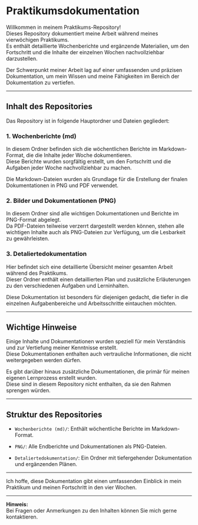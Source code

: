 # Praktikumsdokumentation

Willkommen in meinem Praktikums-Repository!  
Dieses Repository dokumentiert meine Arbeit während meines vierwöchigen Praktikums.  
Es enthält detaillierte Wochenberichte und ergänzende Materialien, um den Fortschritt und die Inhalte der einzelnen Wochen nachvollziehbar darzustellen.

Der Schwerpunkt meiner Arbeit lag auf einer umfassenden und präzisen Dokumentation, um mein Wissen und meine Fähigkeiten im Bereich der Dokumentation zu vertiefen.

---

## Inhalt des Repositories

Das Repository ist in folgende Hauptordner und Dateien gegliedert:

### 1. **Wochenberichte (md)**

In diesem Ordner befinden sich die wöchentlichen Berichte im Markdown-Format, die die Inhalte jeder Woche dokumentieren.  
Diese Berichte wurden sorgfältig erstellt, um den Fortschritt und die Aufgaben jeder Woche nachvollziehbar zu machen.  

Die Markdown-Dateien wurden als Grundlage für die Erstellung der finalen Dokumentationen in PNG und PDF verwendet.

### 2. **Bilder und Dokumentationen (PNG)**

In diesem Ordner sind alle wichtigen Dokumentationen und Berichte im PNG-Format abgelegt.  
Da PDF-Dateien teilweise verzerrt dargestellt werden können, stehen alle wichtigen Inhalte auch als PNG-Dateien zur Verfügung, um die Lesbarkeit zu gewährleisten.

### 3. **Detaliertedokumentation**

Hier befindet sich eine detaillierte Übersicht meiner gesamten Arbeit während des Praktikums.  
Dieser Ordner enthält einen detaillierten Plan und zusätzliche Erläuterungen zu den verschiedenen Aufgaben und Lerninhalten.

Diese Dokumentation ist besonders für diejenigen gedacht, die tiefer in die einzelnen Aufgabenbereiche und Arbeitsschritte eintauchen möchten.

---

## Wichtige Hinweise

Einige Inhalte und Dokumentationen wurden speziell für mein Verständnis und zur Vertiefung meiner Kenntnisse erstellt.  
Diese Dokumentationen enthalten auch vertrauliche Informationen, die nicht weitergegeben werden dürfen.

Es gibt darüber hinaus zusätzliche Dokumentationen, die primär für meinen eigenen Lernprozess erstellt wurden.  
Diese sind in diesem Repository nicht enthalten, da sie den Rahmen sprengen würden.

---

## Struktur des Repositories

- `Wochenberichte (md)/`: Enthält wöchentliche Berichte im Markdown-Format.
  
- `PNG/`: Alle Endberichte und Dokumentationen als PNG-Dateien.
  
- `Detaliertedokumentation/`: Ein Ordner mit tiefergehender Dokumentation und ergänzenden Plänen.

---

Ich hoffe, diese Dokumentation gibt einen umfassenden Einblick in mein Praktikum und meinen Fortschritt in den vier Wochen.  

---

**Hinweis:**  
Bei Fragen oder Anmerkungen zu den Inhalten können Sie mich gerne kontaktieren.
